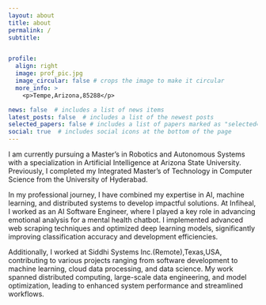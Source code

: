 ```yaml
---
layout: about
title: about
permalink: /
subtitle: 


profile:
  align: right
  image: prof_pic.jpg
  image_circular: false # crops the image to make it circular
  more_info: >
    <p>Tempe,Arizona,85288</p>

news: false  # includes a list of news items
latest_posts: false  # includes a list of the newest posts
selected_papers: false # includes a list of papers marked as "selected={true}"
social: true  # includes social icons at the bottom of the page
---
```


I am currently pursuing a Master’s in Robotics and Autonomous Systems with a specialization in Artificial Intelligence at Arizona State University. Previously, I completed my Integrated Master’s of Technology in Computer Science from the University of Hyderabad.

In my professional journey, I have combined my expertise in AI, machine learning, and distributed systems to develop impactful solutions. At Infiheal, I worked as an AI Software Engineer, where I played a key role in advancing emotional analysis for a mental health chatbot. I implemented advanced web scraping techniques and optimized deep learning models, significantly improving classification accuracy and development efficiencies.

Additionally, I worked at Siddhi Systems Inc.(Remote),Texas,USA, contributing to various projects ranging from software development to machine learning, cloud data processing, and data science. My work spanned distributed computing, large-scale data engineering, and model optimization, leading to enhanced system performance and streamlined workflows.

